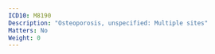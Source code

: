 ```yaml
---
ICD10: M8190
Description: "Osteoporosis, unspecified: Multiple sites"
Matters: No
Weight: 0
---
```


